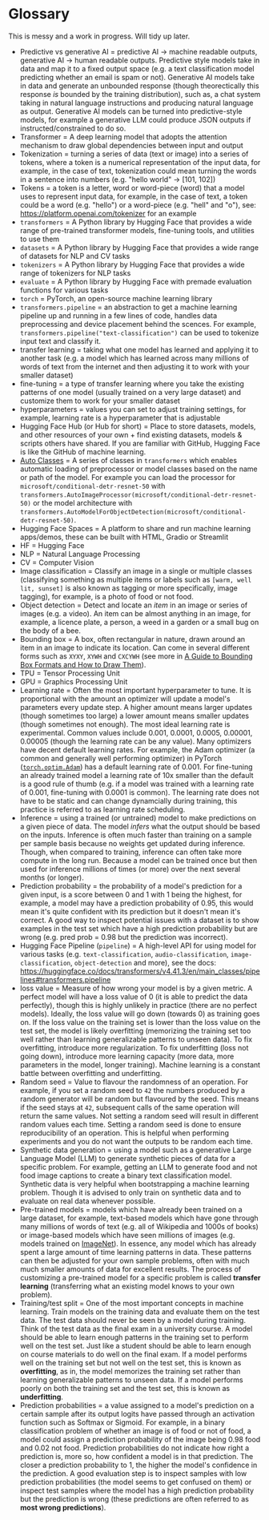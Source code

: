 # Glossary

This is messy and a work in progress. Will tidy up later.

* Predictive vs generative AI = predictive AI -> machine readable outputs, generative AI -> human readable outputs. Predictive style models take in data and map it to a fixed output space (e.g. a text classification model predicting whether an email is spam or not). Generative AI models take in data and generate an unbounded response (though theorectically this response *is* bounded by the training distribution), such as, a chat system taking in natural language instructions and producing natural language as output. Generative AI models can be turned into predictive-style models, for example a generative LLM could produce JSON outputs if instructed/constrained to do so.
* Transformer = A deep learning model that adopts the attention mechanism to draw global dependencies between input and output
* Tokenization = turning a series of data (text or image) into a series of tokens, where a token is a numerical representation of the input data, for example, in the case of text, tokenization could mean turning the words in a sentence into numbers (e.g. "hello world" -> [101, 102])
* Tokens = a token is a letter, word or word-piece (word) that a model uses to represent input data, for example, in the case of text, a token could be a word (e.g. "hello") or a word-piece (e.g. "hell" and "o"), see: https://platform.openai.com/tokenizer for an example
* `transformers` = A Python library by Hugging Face that provides a wide range of pre-trained transformer models, fine-tuning tools, and utilities to use them 
* `datasets` = A Python library by Hugging Face that provides a wide range of datasets for NLP and CV tasks
* `tokenizers` = A Python library by Hugging Face that provides a wide range of tokenizers for NLP tasks
* `evaluate` = A Python library by Hugging Face with premade evaluation functions for various tasks
* `torch` = PyTorch, an open-source machine learning library
* `transformers.pipeline` = an abstraction to get a machine learning pipeline up and running in a few lines of code, handles data preprocessing and device placement behind the scences. For example, `transformers.pipeline("text-classification")` can be used to tokenize input text and classify it.
* transfer learning = taking what one model has learned and applying it to another task (e.g. a model which has learned across many millions of words of text from the internet and then adjusting it to work with your smaller dataset)
* fine-tuning = a type of transfer learning where you take the existing patterns of one model (usually trained on a very large dataset) and customize them to work for your smaller dataset 
* hyperparameters = values you can set to adjust training settings, for example, learning rate is a hyperparameter that is adjustable 
* Hugging Face Hub (or Hub for short) = Place to store datasets, models, and other resources of your own + find existing datasets, models & scripts others have shared. If you are familiar with GitHub, Hugging Face is like the GitHub of machine learning.
* [Auto Classes](https://huggingface.co/docs/transformers/en/model_doc/auto#auto-classes) = A series of classes in `transformers` which enables automatic loading of preprocessor or model classes based on the name or path of the model. For example you can load the processor for `microsoft/conditional-detr-resnet-50` with `transformers.AutoImageProcessor(microsoft/conditional-detr-resnet-50)` or the model architecture with `transformers.AutoModelForObjectDetection(microsoft/conditional-detr-resnet-50)`. 
* Hugging Face Spaces = A platform to share and run machine learning apps/demos, these can be built with HTML, Gradio or Streamlit 
* HF = Hugging Face
* NLP = Natural Language Processing
* CV = Computer Vision
* Image classification = Classify an image in a single or multiple classes (classifying something as multiple items or labels such as `[warm, well lit, sunset]` is also known as tagging or more specifically, image tagging), for example, is a photo of food or not food.
* Object detection = Detect and locate an *item* in an image or series of images (e.g. a video). An item can be almost anything in an image, for example, a licence plate, a person, a weed in a garden or a small bug on the body of a bee.
* Bounding box = A box, often rectangular in nature, drawn around an item in an image to indicate its location. Can come in several different forms such as `XYXY`, `XYWH` and `CXCYWH` (see more in [A Guide to Bounding Box Formats and How to Draw Them](https://www.learnml.io/posts/a-guide-to-bounding-box-formats/)).
* TPU = Tensor Processing Unit
* GPU = Graphics Processing Unit
* Learning rate = Often the most important hyperparameter to tune. It is proportional with the amount an optimizer will update a model's parameters every update step. A higher amount means larger updates (though sometimes too large) a lower amount means smaller updates (though sometimes not enough). The most ideal learning rate is experimental. Common values include 0.001, 0.0001, 0.0005, 0.00001, 0.00005 (though the learning rate can be any value). Many optimizers have decent default learning rates. For example, the Adam optimizer (a common and generally well performing optimizer) in PyTorch ([`torch.optim.Adam`](https://pytorch.org/docs/stable/generated/torch.optim.Adam.html)) has a default learning rate of 0.001. For fine-tuning an already trained model a learning rate of 10x smaller than the default is a good rule of thumb (e.g. if a model was trained with a learning rate of 0.001, fine-tuning with 0.0001 is common). The learning rate does not have to be static and can change dynamcially during training, this practice is referred to as learning rate scheduling.
* Inference = using a trained (or untrained) model to make predictions on a given piece of data. The model *infers* what the output should be based on the inputs. Inference is often much faster than training on a sample per sample basis because no weights get updated during inference. Though, when compared to training, inference can often take more compute in the long run. Because a model can be trained once but then used for inference millions of times (or more) over the next several months (or longer). 
* Prediction probability = the probability of a model's prediction for a given input, is a score between 0 and 1 with 1 being the highest, for example, a model may have a prediction probability of 0.95, this would mean it's quite confident with its prediction but it doesn't mean it's correct. A good way to inspect potential issues with a dataset is to show examples in the test set which have a high prediction probability but are wrong (e.g. pred prob = 0.98 but the prediction was incorrect).
* Hugging Face Pipeline (`pipeline`)  = A high-level API for using model for various tasks (e.g. `text-classification`, `audio-classification`, `image-classification`, `object-detection` and more), see the docs: https://huggingface.co/docs/transformers/v4.41.3/en/main_classes/pipelines#transformers.pipeline 
* loss value = Measure of how wrong your model is by a given metric. A perfect model will have a loss value of 0 (it is able to predict the data perfectly), though this is highly unlikely in practice (there are no perfect models). Ideally, the loss value will go down (towards 0) as training goes on. If the loss value on the training set is lower than the loss value on the test set, the model is likely overfitting (memorizing the training set too well rather than learning generalizable patterns to unseen data). To fix overfitting, introduce more regularization. To fix underfitting (loss not going down), introduce more learning capacity (more data, more parameters in the model, longer training). Machine learning is a constant battle between overfitting and underfitting.
* Random seed = Value to flavour the randomness of an operation. For example, if you set a random seed to `42` the numbers produced by a random generator will be random but flavoured by the seed. This means if the seed stays at `42`, subsequent calls of the same operation will return the same values. Not setting a random seed will result in different random values each time. Setting a random seed is done to ensure reproducibility of an operation. This is helpful when performing experiments and you do not want the outputs to be random each time.
* Synthetic data generation = using a model such as a generative Large Language Model (LLM) to generate synthetic pieces of data for a specific problem. For example, getting an LLM to generate food and not food image captions to create a binary text classification model. Synthetic data is very helpful when bootstrapping a machine learning problem. Though it is advised to only train on synthetic data and to evaluate on real data whenever possible.
* Pre-trained models = models which have already been trained on a large dataset, for example, text-based models which have gone through many millions of words of text (e.g. all of Wikipedia and 1000s of books) or image-based models which have seen millions of images (e.g. models trained on [ImageNet](https://www.image-net.org/)). In essence, any model which has already spent a large amount of time learning patterns in data. These patterns can then be adjusted for your own sample problems, often with much much smaller amounts of data for excellent results. The process of customizing a pre-trained model for a specific problem is called **transfer learning** (transferring what an existing model knows to your own problem).
* Training/test split = One of the most important concepts in machine learning. Train models on the training data and evaluate them on the test data. The test data should never be seen by a model during training. Think of the test data as the final exam in a university course. A model should be able to learn enough patterns in the training set to perform well on the test set. Just like a student should be able to learn enough on course materials to do well on the final exam. If a model performs well on the training set but not well on the test set, this is known as **overfitting**, as in, the model memorizes the training set rather than learning generalizable patterns to unseen data. If a model performs poorly on both the training set and the test set, this is known as **underfitting**.  
* Prediction probabilities = a value assigned to a model's prediction on a certain sample after its output logits have passed through an activation function such as Softmax or Sigmoid. For example, in a binary classification problem of whether an image is of food or not of food, a model could assign a prediction probability of the image being 0.98 food and 0.02 not food. Prediction probabilities do not indicate how right a prediction is, more so, how confident a model is in that prediction. The closer a prediction probability to 1, the higher the model's confidence in the prediction. A good evaluation step is to inspect samples with low prediction probabilities (the model seems to get confused on them) or inspect test samples where the model has a high prediction probability but the prediction is wrong (these predictions are often referred to as **most wrong predictions**).